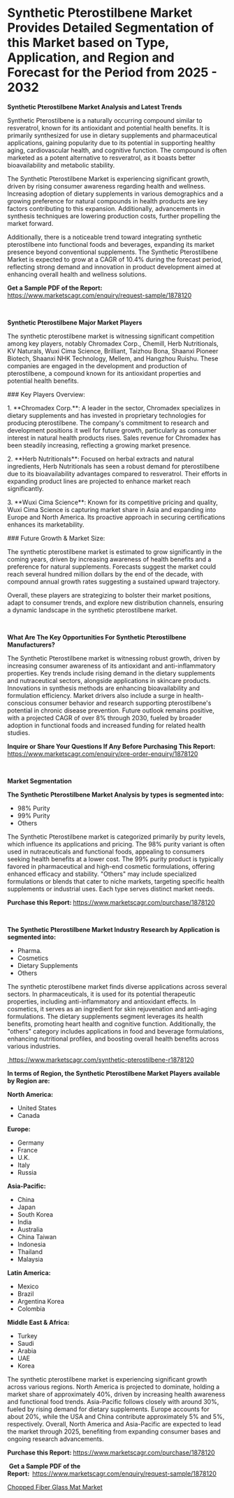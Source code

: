 <p><h1>Synthetic Pterostilbene Market Provides Detailed Segmentation of this Market based on Type, Application, and Region and Forecast for the Period from 2025 - 2032</h1></p><p><strong>Synthetic Pterostilbene Market Analysis and Latest Trends</strong></p>
<p><p>Synthetic Pterostilbene is a naturally occurring compound similar to resveratrol, known for its antioxidant and potential health benefits. It is primarily synthesized for use in dietary supplements and pharmaceutical applications, gaining popularity due to its potential in supporting healthy aging, cardiovascular health, and cognitive function. The compound is often marketed as a potent alternative to resveratrol, as it boasts better bioavailability and metabolic stability.</p><p>The Synthetic Pterostilbene Market is experiencing significant growth, driven by rising consumer awareness regarding health and wellness. Increasing adoption of dietary supplements in various demographics and a growing preference for natural compounds in health products are key factors contributing to this expansion. Additionally, advancements in synthesis techniques are lowering production costs, further propelling the market forward.</p><p>Additionally, there is a noticeable trend toward integrating synthetic pterostilbene into functional foods and beverages, expanding its market presence beyond conventional supplements. The Synthetic Pterostilbene Market is expected to grow at a CAGR of 10.4% during the forecast period, reflecting strong demand and innovation in product development aimed at enhancing overall health and wellness solutions.</p></p>
<p><strong>Get a Sample PDF of the Report:&nbsp;</strong> <a href="https://www.marketscagr.com/enquiry/request-sample/1878120?utm_campaign=2008&utm_medium=2&utm_source=Github&utm_content=ia&utm_term=04022025&utm_id=synthetic-pterostilbene">https://www.marketscagr.com/enquiry/request-sample/1878120</a></p>
<p>&nbsp;</p>
<p><strong>Synthetic Pterostilbene Major Market Players</strong></p>
<p><p>The synthetic pterostilbene market is witnessing significant competition among key players, notably Chromadex Corp., Chemill, Herb Nutritionals, KV Naturals, Wuxi Cima Science, Brilliant, Taizhou Bona, Shaanxi Pioneer Biotech, Shaanxi NHK Technology, Mellem, and Hangzhou Ruishu. These companies are engaged in the development and production of pterostilbene, a compound known for its antioxidant properties and potential health benefits.</p><p>### Key Players Overview:</p><p>1. **Chromadex Corp.**: A leader in the sector, Chromadex specializes in dietary supplements and has invested in proprietary technologies for producing pterostilbene. The company's commitment to research and development positions it well for future growth, particularly as consumer interest in natural health products rises. Sales revenue for Chromadex has been steadily increasing, reflecting a growing market presence.</p><p>2. **Herb Nutritionals**: Focused on herbal extracts and natural ingredients, Herb Nutritionals has seen a robust demand for pterostilbene due to its bioavailability advantages compared to resveratrol. Their efforts in expanding product lines are projected to enhance market reach significantly. </p><p>3. **Wuxi Cima Science**: Known for its competitive pricing and quality, Wuxi Cima Science is capturing market share in Asia and expanding into Europe and North America. Its proactive approach in securing certifications enhances its marketability.</p><p>### Future Growth & Market Size:</p><p>The synthetic pterostilbene market is estimated to grow significantly in the coming years, driven by increasing awareness of health benefits and a preference for natural supplements. Forecasts suggest the market could reach several hundred million dollars by the end of the decade, with compound annual growth rates suggesting a sustained upward trajectory.</p><p>Overall, these players are strategizing to bolster their market positions, adapt to consumer trends, and explore new distribution channels, ensuring a dynamic landscape in the synthetic pterostilbene market.</p></p>
<p>&nbsp;</p>
<p><strong>What Are The Key Opportunities For Synthetic Pterostilbene Manufacturers?</strong></p>
<p><p>The Synthetic Pterostilbene market is witnessing robust growth, driven by increasing consumer awareness of its antioxidant and anti-inflammatory properties. Key trends include rising demand in the dietary supplements and nutraceutical sectors, alongside applications in skincare products. Innovations in synthesis methods are enhancing bioavailability and formulation efficiency. Market drivers also include a surge in health-conscious consumer behavior and research supporting pterostilbene's potential in chronic disease prevention. Future outlook remains positive, with a projected CAGR of over 8% through 2030, fueled by broader adoption in functional foods and increased funding for related health studies.</p></p>
<p><strong>Inquire or Share Your Questions If Any Before Purchasing This Report:</strong> <a href="https://www.marketscagr.com/enquiry/pre-order-enquiry/1878120?utm_campaign=2008&utm_medium=2&utm_source=Github&utm_content=ia&utm_term=04022025&utm_id=synthetic-pterostilbene">https://www.marketscagr.com/enquiry/pre-order-enquiry/1878120</a></p>
<p>&nbsp;</p>
<p><strong>Market Segmentation</strong></p>
<p><strong>The Synthetic Pterostilbene Market Analysis by types is segmented into:</strong></p>
<p><ul><li>98% Purity</li><li>99% Purity</li><li>Others</li></ul></p>
<p><p>The Synthetic Pterostilbene market is categorized primarily by purity levels, which influence its applications and pricing. The 98% purity variant is often used in nutraceuticals and functional foods, appealing to consumers seeking health benefits at a lower cost. The 99% purity product is typically favored in pharmaceutical and high-end cosmetic formulations, offering enhanced efficacy and stability. "Others" may include specialized formulations or blends that cater to niche markets, targeting specific health supplements or industrial uses. Each type serves distinct market needs.</p></p>
<p><strong>Purchase this Report:&nbsp;</strong><a href="https://www.marketscagr.com/purchase/1878120?utm_campaign=2008&utm_medium=2&utm_source=Github&utm_content=ia&utm_term=04022025&utm_id=synthetic-pterostilbene">https://www.marketscagr.com/purchase/1878120</a></p>
<p>&nbsp;</p>
<p><strong>The Synthetic Pterostilbene Market Industry Research by Application is segmented into:</strong></p>
<p><ul><li>Pharma.</li><li>Cosmetics</li><li>Dietary Supplements</li><li>Others</li></ul></p>
<p><p>The synthetic pterostilbene market finds diverse applications across several sectors. In pharmaceuticals, it is used for its potential therapeutic properties, including anti-inflammatory and antioxidant effects. In cosmetics, it serves as an ingredient for skin rejuvenation and anti-aging formulations. The dietary supplements segment leverages its health benefits, promoting heart health and cognitive function. Additionally, the "others" category includes applications in food and beverage formulations, enhancing nutritional profiles, and boosting overall health benefits across various industries.</p></p>
<p><a href="https://www.marketscagr.com/synthetic-pterostilbene-r1878120?utm_campaign=2008&utm_medium=2&utm_source=Github&utm_content=ia&utm_term=04022025&utm_id=synthetic-pterostilbene">&nbsp;https://www.marketscagr.com/synthetic-pterostilbene-r1878120</a></p>
<p><strong>In terms of Region, the Synthetic Pterostilbene Market Players available by Region are:</strong></p>
<p>
    <p> <strong> North America: </strong>
        <ul>
            <li>United States</li>
            <li>Canada</li>
        </ul>
        </p> 
    <p> <strong> Europe: </strong>
        <ul>
            <li>Germany</li>
            <li>France</li>
            <li>U.K.</li>
            <li>Italy</li>
            <li>Russia</li>
        </ul>
        </p> 
    <p> <strong> Asia-Pacific: </strong>
        <ul>
            <li>China</li>
            <li>Japan</li>
            <li>South Korea</li>
            <li>India</li>
            <li>Australia</li>
            <li>China Taiwan</li>
            <li>Indonesia</li>
            <li>Thailand</li>
            <li>Malaysia</li>
        </ul>
        </p> 
    <p> <strong> Latin America: </strong>
        <ul>
            <li>Mexico</li>
            <li>Brazil</li>
            <li>Argentina Korea</li>
            <li>Colombia</li>
        </ul>
        </p> 
    <p> <strong> Middle East & Africa: </strong>
        <ul>
            <li>Turkey</li>
            <li>Saudi</li>
            <li>Arabia</li>
            <li>UAE</li>
            <li>Korea</li>
        </ul>
    </p>
    </p>
<p><p>The synthetic pterostilbene market is experiencing significant growth across various regions. North America is projected to dominate, holding a market share of approximately 40%, driven by increasing health awareness and functional food trends. Asia-Pacific follows closely with around 30%, fueled by rising demand for dietary supplements. Europe accounts for about 20%, while the USA and China contribute approximately 5% and 5%, respectively. Overall, North America and Asia-Pacific are expected to lead the market through 2025, benefiting from expanding consumer bases and ongoing research advancements.</p></p>
<p><strong>Purchase this Report: </strong><a href="https://www.marketscagr.com/purchase/1878120?utm_campaign=2008&utm_medium=2&utm_source=Github&utm_content=ia&utm_term=04022025&utm_id=synthetic-pterostilbene">https://www.marketscagr.com/purchase/1878120</a></p>
<p>&nbsp;<strong>Get a Sample PDF of the Report:&nbsp;&nbsp;</strong><a href="https://www.marketscagr.com/enquiry/request-sample/1878120?utm_campaign=2008&utm_medium=2&utm_source=Github&utm_content=ia&utm_term=04022025&utm_id=synthetic-pterostilbene">https://www.marketscagr.com/enquiry/request-sample/1878120</a></p>
<p><strong></strong></p>
<p><p><a href="https://github.com/wileonie19657/Market-Research-Report-List-1/blob/main/chopped-fiber-glass-mat-market.md?utm_campaign=2008&utm_medium=2&utm_source=Github&utm_content=ia&utm_term=04022025&utm_id=synthetic-pterostilbene">Chopped Fiber Glass Mat Market</a></p></p>